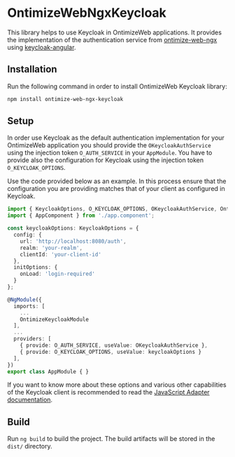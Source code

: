 # OntimizeWebNgxKeycloak

This library helps to use Keycloak in OntimizeWeb applications. It provides  the implementation of the authentication service from [ontimize-web-ngx](https://github.com/OntimizeWeb/ontimize-web-ngx) using [keycloak-angular](https://www.npmjs.com/package/keycloak-angular).

## Installation

Run the following command in order to install OntimizeWeb Keycloak library:

```sh
npm install ontimize-web-ngx-keycloak
```

## Setup

In order use Keycloak as the default authentication implementation for your OntimizeWeb application you should provide the `OKeycloakAuthService` using the injection token `O_AUTH_SERVICE` in your `AppModule`. You have to provide also the configuration for Keycloak using the injection token `O_KEYCLOAK_OPTIONS`.

Use the code provided below as an example. In this process ensure that the configuration you are providing matches that of your client as configured in Keycloak.

```ts
import { KeycloakOptions, O_KEYCLOAK_OPTIONS, OKeycloakAuthService, OntimizeKeycloakModule } from 'ontimize-web-ngx-keycloak';
import { AppComponent } from './app.component';

const keycloakOptions: KeycloakOptions = {
  config: {
    url: 'http://localhost:8080/auth',
    realm: 'your-realm',
    clientId: 'your-client-id'
  },
  initOptions: {
    onLoad: 'login-required'
  }
};

@NgModule({
  imports: [
    ...
    OntimizeKeycloakModule
  ],
  ...
  providers: [
    { provide: O_AUTH_SERVICE, useValue: OKeycloakAuthService },
    { provide: O_KEYCLOAK_OPTIONS, useValue: keycloakOptions }
  ],
})
export class AppModule { }
```

If you want to know more about these options and various other capabilities of the Keycloak client is recommended to read the [JavaScript Adapter documentation](https://www.keycloak.org/docs/latest/securing_apps/#_javascript_adapter).

## Build

Run `ng build` to build the project. The build artifacts will be stored in the `dist/` directory.

